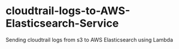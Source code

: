 # cloudtrail-logs-to-AWS-Elasticsearch-Service
Sending cloudtrail logs from s3 to AWS Elasticsearch using Lambda
